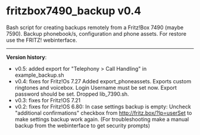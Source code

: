 # fritzbox7490_backup v0.4

Bash script for creating backups remotely from a Fritz!Box 7490 (maybe 7590).
Backup phonebook/s, configuration and phone assets.
For restore use the FRITZ! webinterface.

-------------------------------------------
**Version history**:
- v0.5: added export for "Telephony > Call Handling" in example_backup.sh
- v0.4: fixes for Fritz!Os 7.27
	Added export_phoneassets. Exports custom ringtones and voicebox.
	Login Username must be set now. Export password should be set.
	Dropped lib_7390.sh.
- v0.3: fixes for Fritz!OS 7.21 
- v0.2: fixes for Fritz!OS 6.80:
	In case settings backup is empty:
	Uncheck "additional confirmations" 
	checkbox from
	http://fritz.box/?lp=userSet
	to make settings backup work again.
(For troubleshooting make a manual backup from the webinterface to get security prompts)
